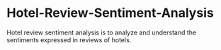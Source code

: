 # Hotel-Review-Sentiment-Analysis
Hotel review sentiment analysis is to analyze and understand the sentiments expressed in reviews of hotels. 
